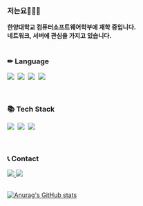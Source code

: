 ### 저는요👩🏻‍💻
**한양대학교 컴퓨터소프트웨어학부에 재학 중입니다.**  
**네트워크, 서버에 관심을 가지고 있습니다.**
<br>
<br>

<h3>✏ Language</h3>
<p>
  <img src="https://img.shields.io/badge/C-00599C?style=flat-square&logo=c&logoColor=white"/></a>&nbsp
  <img src="https://img.shields.io/badge/Java-007396?style=flat-square&logo=Java&logoColor=white"/></a>&nbsp
  <img src="https://img.shields.io/badge/Python-3766AB?style=flat-square&logo=Python&logoColor=white"/></a>&nbsp 
  <img src="https://img.shields.io/badge/Javascript-ffb13b?style=flat-square&logo=javascript&logoColor=white"/></a>&nbsp 
</p>
<br>
<h3>📚 Tech Stack</h3>
<p>
  <img src="https://img.shields.io/badge/Node.js-339933?style=flat-square&logo=Node.js&logoColor=white"/></a>&nbsp
  <img src="https://img.shields.io/badge/Express-000000?style=flat-square&logo=Express&logoColor=white"/></a>&nbsp
  <img src="https://img.shields.io/badge/MongoDB-4EA94B?style=flat-square&logo=mongodb&logoColor=white"></a>&nbsp
</p>
<br>
<h3>📞 Contact</h3>


<a href="https://leehyogum.tistory.com/" target="_blank">
    <img src="https://img.shields.io/badge/Tistory-F05A28?style=flat-square&logo=Tistory&logoColor=white"/>
</a>
<a href="mailto:dlgywjd2580@hanyang.ac.kr" target="_blank">
<img src="https://img.shields.io/badge/Gmail-EA4335.svg?style=flat-square&logo=Gmail&logoColor=white"/>
</a>

<br>
<br>

[![Anurag's GitHub stats](https://github-readme-stats.vercel.app/api?username=LeeHyo-Jeong)](https://github.com/anuraghazra/github-readme-stats)

<!--

